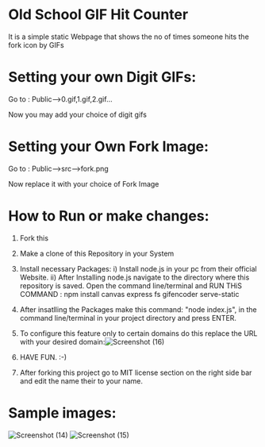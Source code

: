 # Old School GIF Hit Counter

 It is a simple static Webpage that shows the no of times someone hits the fork icon by GIFs

# Setting your own Digit GIFs:

 Go to : Public-->0.gif,1.gif,2.gif...
 
 Now you may add your choice of digit gifs 

# Setting your Own Fork Image:

  Go to : Public-->src-->fork.png
  
  Now replace it with your choice of Fork Image
  
 # How to Run or make changes: 
 
  1) Fork this 
  2) Make a clone of this Repository in your System
  3) Install necessary Packages: 
      i) Install node.js in your pc from their official Website.
      ii) After Installing node.js navigate to the directory where this repository is saved. Open the command line/terminal and RUN THiS COMMAND : 
          npm install canvas express fs gifencoder serve-static
  4) After insatlling the Packages make this command: "node index.js", in the command line/terminal in your project directory and press ENTER. 
  5) To configure this feature only to certain domains do this replace the URL with your desired domain:![Screenshot (16)](https://github.com/code-arnab/Old-School-GIF-Hit-Counter/assets/119315596/f28cf74b-e3b7-4c43-9312-80c6ff653a29)

  6) HAVE FUN. :-)
  7) After forking this project go to MIT license section on the right side bar and edit the name their to your name.
# Sample images: 
![Screenshot (14)](https://github.com/code-arnab/Old-School-GIF-Hit-Counter/assets/119315596/95de832d-f161-4f45-ae86-bc23d75accd4)
![Screenshot (15)](https://github.com/code-arnab/Old-School-GIF-Hit-Counter/assets/119315596/881b7d16-c92f-47cd-8fd8-dc4398440040)


